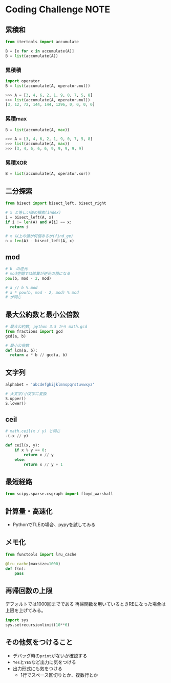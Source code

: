 # Coding Challenge NOTE

## 累積和

``` py
from itertools import accumulate

B = [x for x in accumulate(A)]
B = list(accumulate(A))
```

### 累積積

``` py
import operator
B = list(accumulate(A, operator.mul))
```

``` py
>>> A = [3, 4, 6, 2, 1, 9, 0, 7, 5, 8]
>>> list(accumulate(A, operator.mul))
[3, 12, 72, 144, 144, 1296, 0, 0, 0, 0]
```

### 累積max

``` py
B = list(accumulate(A, max))
```

``` py
>>> A = [3, 4, 6, 2, 1, 9, 0, 7, 5, 8]
>>> list(accumulate(A, max))
>>> [3, 4, 6, 6, 6, 9, 9, 9, 9, 9]
```

### 累積XOR

``` py
B = list(accumulate(A, operator.xor))
```

## 二分探索

``` py
from bisect import bisect_left, bisect_right

# x と等しい値の探索(index)
i = bisect_left(A, x)
if i != len(A) and A[i] == x:
  return i

# x 以上の値が何個あるか(find_ge)
n = len(A) - bisect_left(A, x)
```

## mod

``` py
# b　の逆元
# mod空間では除算が逆元の積になる
pow(b, mod - 2, mod)

# a // b % mod
# a * pow(b, mod - 2, mod) % mod
# が同じ
```

## 最大公約数と最小公倍数

``` py
# 最大公約数, python 3.5 から math.gcd
from fractions import gcd
gcd(a, b)

# 最小公倍数
def lcm(a, b):
  return a * b // gcd(a, b)
```

## 文字列

``` py
alphabet = 'abcdefghijklmnopqrstuvwxyz'

# 大文字/小文字に変換
S.upper()
S.lower()
```

## ceil

``` py
# math.ceil(x / y) と同じ
-(-x // y)

def ceil(x, y):
    if x % y == 0:
        return x // y
    else:
        return x // y + 1
```

## 最短経路

``` python
from scipy.sparse.csgraph import floyd_warshall
```

## 計算量・高速化

- PythonでTLEの場合、pypyを試してみる

## メモ化

``` py
from functools import lru_cache

@lru_cache(maxsize=1000)
def f(n):
    pass
```

## 再帰回数の上限

デフォルトでは1000回までである
再帰関数を用いているときREになった場合は上限を上げてみる。

``` py
import sys
sys.setrecursionlimit(10**6)
```

## その他気をつけること

- デバッグ時の`print`がないか確認する
- `Yes`と`YES`など出力に気をつける
- 出力形式にも気をつける
    - 1行でスペース区切りとか、複数行とか
